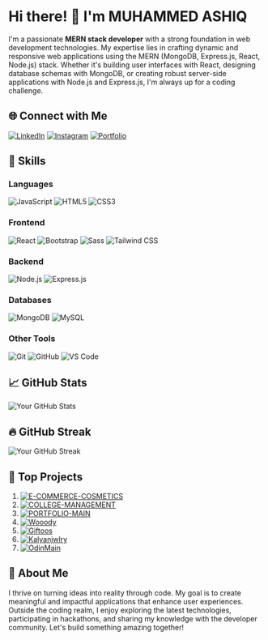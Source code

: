 # Hi there! 👋 I'm MUHAMMED ASHIQ

I'm a passionate **MERN stack developer** with a strong foundation in web development technologies. My expertise lies in crafting dynamic and responsive web applications using the MERN (MongoDB, Express.js, React, Node.js) stack. Whether it's building user interfaces with React, designing database schemas with MongoDB, or creating robust server-side applications with Node.js and Express.js, I'm always up for a coding challenge.


## 🌐 Connect with Me
[![LinkedIn](https://img.shields.io/badge/LinkedIn-Connect-blue?style=for-the-badge&logo=linkedin)](https://www.linkedin.com/in/muhammed-ashiq-ak-9a05b92ab?utm_source=share&utm_campaign=share_via&utm_content=profile&utm_medium=android_app)
[![Instagram](https://img.shields.io/badge/Instagram-Follow-E4405F?style=for-the-badge&logo=instagram)](https://www.instagram.com/ashiq__.ak?utm_source=qr&igshid=amZmNGZ0MTM0bGJh)
[![Portfolio](https://img.shields.io/badge/Portfolio-Visit-brightgreen?style=for-the-badge&logo=web)](http://ashiqaktkd.netlify.app/)



## 🚀 Skills

### Languages
![JavaScript](https://img.shields.io/badge/-JavaScript-yellow?style=for-the-badge&logo=javascript&logoColor=white)
![HTML5](https://img.shields.io/badge/-HTML5-orange?style=for-the-badge&logo=html5&logoColor=white)
![CSS3](https://img.shields.io/badge/-CSS3-blue?style=for-the-badge&logo=css3&logoColor=white)

### Frontend
![React](https://img.shields.io/badge/-React-blue?style=for-the-badge&logo=react&logoColor=white)
![Bootstrap](https://img.shields.io/badge/-Bootstrap-purple?style=for-the-badge&logo=bootstrap&logoColor=white)
![Sass](https://img.shields.io/badge/-Sass-pink?style=for-the-badge&logo=sass&logoColor=white)
![Tailwind CSS](https://img.shields.io/badge/-Tailwind_CSS-blueviolet?style=for-the-badge&logo=tailwind-css&logoColor=white)

### Backend
![Node.js](https://img.shields.io/badge/-Node.js-green?style=for-the-badge&logo=node.js&logoColor=white)
![Express.js](https://img.shields.io/badge/-Express.js-lightgrey?style=for-the-badge&logo=express&logoColor=white)

### Databases
![MongoDB](https://img.shields.io/badge/-MongoDB-green?style=for-the-badge&logo=mongodb&logoColor=white)
![MySQL](https://img.shields.io/badge/-MySQL-blue?style=for-the-badge&logo=mysql&logoColor=white)

### Other Tools
![Git](https://img.shields.io/badge/-Git-black?style=for-the-badge&logo=git&logoColor=white)
![GitHub](https://img.shields.io/badge/-GitHub-181717?style=for-the-badge&logo=github&logoColor=white)
![VS Code](https://img.shields.io/badge/-VS_Code-007ACC?style=for-the-badge&logo=visual-studio-code&logoColor=white)


## 📈 GitHub Stats
![Your GitHub Stats](https://github-readme-stats.vercel.app/api?username=MuhammedAshiqTKD&count_private=true&show_icons=true&theme=radical)

## 🔥 GitHub Streak
![Your GitHub Streak](https://github-readme-streak-stats.herokuapp.com/?user=MuhammedAshiqTKD&theme=dark)

## 🚀 Top Projects
1. [![E-COMMERCE-COSMETICS](https://github-readme-stats.vercel.app/api/pin/?username=MuhammedAshiqTKD&repo=E-COMMERCE-COSMETICS&theme=dark)](https://github.com/MuhammedAshiqTKD/E-COMMERCE-COSMETICS)
2. [![COLLEGE-MANAGEMENT](https://github-readme-stats.vercel.app/api/pin/?username=MuhammedAshiqTKD&repo=COLLEGE-MANAGEMENT&theme=dark)](https://github.com/MuhammedAshiqTKD/COLLEGE-MANAGEMENT)
3. [![PORTFOLIO-MAIN](https://github-readme-stats.vercel.app/api/pin/?username=MuhammedAshiqTKD&repo=PORTFOLIO-MAIN&theme=dark)](https://github.com/MuhammedAshiqTKD/PORTFOLIO-MAIN)
4. [![Wooody](https://img.shields.io/badge/Wooody-Visit-9cf?style=for-the-badge)](https://wooody.netlify.app)
5. [![Giftoos](https://img.shields.io/badge/Giftoos-Visit-ff69b4?style=for-the-badge)](https://giftoos.netlify.app/)
6. [![Kalyanjwlry](https://img.shields.io/badge/Kalyanjwlry-Visit-blueviolet?style=for-the-badge)](https://kalyanjwlry.netlify.app/)
7. [![OdinMain](https://img.shields.io/badge/OdinMain-Visit-yellow?style=for-the-badge)](https://odinmain.netlify.app/)

## 🌟 About Me
I thrive on turning ideas into reality through code. My goal is to create meaningful and impactful applications that enhance user experiences. Outside the coding realm, I enjoy exploring the latest technologies, participating in hackathons, and sharing my knowledge with the developer community. Let's build something amazing together!
